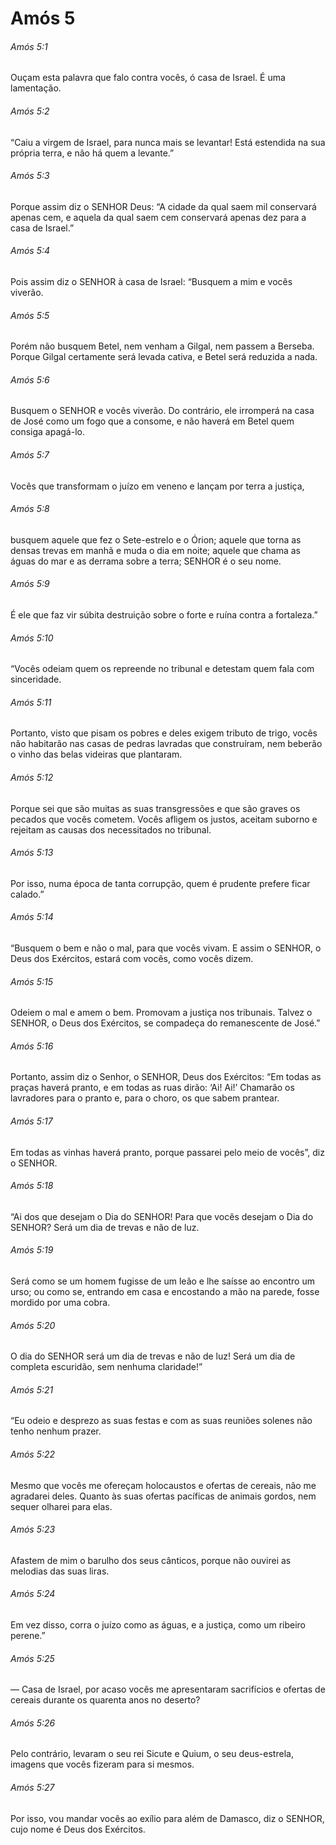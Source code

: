 # Amós 5

###### Amós 5:1

Ouçam esta palavra que falo contra vocês, ó casa de Israel. É uma lamentação.

###### Amós 5:2

“Caiu a virgem de Israel, para nunca mais se levantar! Está estendida na sua própria terra, e não há quem a levante.”

###### Amós 5:3

Porque assim diz o SENHOR Deus: “A cidade da qual saem mil conservará apenas cem, e aquela da qual saem cem conservará apenas dez para a casa de Israel.”

###### Amós 5:4

Pois assim diz o SENHOR à casa de Israel: “Busquem a mim e vocês viverão.

###### Amós 5:5

Porém não busquem Betel, nem venham a Gilgal, nem passem a Berseba. Porque Gilgal certamente será levada cativa, e Betel será reduzida a nada.

###### Amós 5:6

Busquem o SENHOR e vocês viverão. Do contrário, ele irromperá na casa de José como um fogo que a consome, e não haverá em Betel quem consiga apagá-lo.

###### Amós 5:7

Vocês que transformam o juízo em veneno e lançam por terra a justiça,

###### Amós 5:8

busquem aquele que fez o Sete-estrelo e o Órion; aquele que torna as densas trevas em manhã e muda o dia em noite; aquele que chama as águas do mar e as derrama sobre a terra; SENHOR é o seu nome.

###### Amós 5:9

É ele que faz vir súbita destruição sobre o forte e ruína contra a fortaleza.”

###### Amós 5:10

“Vocês odeiam quem os repreende no tribunal e detestam quem fala com sinceridade.

###### Amós 5:11

Portanto, visto que pisam os pobres e deles exigem tributo de trigo, vocês não habitarão nas casas de pedras lavradas que construíram, nem beberão o vinho das belas videiras que plantaram.

###### Amós 5:12

Porque sei que são muitas as suas transgressões e que são graves os pecados que vocês cometem. Vocês afligem os justos, aceitam suborno e rejeitam as causas dos necessitados no tribunal.

###### Amós 5:13

Por isso, numa época de tanta corrupção, quem é prudente prefere ficar calado.”

###### Amós 5:14

“Busquem o bem e não o mal, para que vocês vivam. E assim o SENHOR, o Deus dos Exércitos, estará com vocês, como vocês dizem.

###### Amós 5:15

Odeiem o mal e amem o bem. Promovam a justiça nos tribunais. Talvez o SENHOR, o Deus dos Exércitos, se compadeça do remanescente de José.”

###### Amós 5:16

Portanto, assim diz o Senhor, o SENHOR, Deus dos Exércitos: “Em todas as praças haverá pranto, e em todas as ruas dirão: ‘Ai! Ai!’ Chamarão os lavradores para o pranto e, para o choro, os que sabem prantear.

###### Amós 5:17

Em todas as vinhas haverá pranto, porque passarei pelo meio de vocês”, diz o SENHOR.

###### Amós 5:18

“Ai dos que desejam o Dia do SENHOR! Para que vocês desejam o Dia do SENHOR? Será um dia de trevas e não de luz.

###### Amós 5:19

Será como se um homem fugisse de um leão e lhe saísse ao encontro um urso; ou como se, entrando em casa e encostando a mão na parede, fosse mordido por uma cobra.

###### Amós 5:20

O dia do SENHOR será um dia de trevas e não de luz! Será um dia de completa escuridão, sem nenhuma claridade!”

###### Amós 5:21

“Eu odeio e desprezo as suas festas e com as suas reuniões solenes não tenho nenhum prazer.

###### Amós 5:22

Mesmo que vocês me ofereçam holocaustos e ofertas de cereais, não me agradarei deles. Quanto às suas ofertas pacíficas de animais gordos, nem sequer olharei para elas.

###### Amós 5:23

Afastem de mim o barulho dos seus cânticos, porque não ouvirei as melodias das suas liras.

###### Amós 5:24

Em vez disso, corra o juízo como as águas, e a justiça, como um ribeiro perene.”

###### Amós 5:25

— Casa de Israel, por acaso vocês me apresentaram sacrifícios e ofertas de cereais durante os quarenta anos no deserto?

###### Amós 5:26

Pelo contrário, levaram o seu rei Sicute e Quium, o seu deus-estrela, imagens que vocês fizeram para si mesmos.

###### Amós 5:27

Por isso, vou mandar vocês ao exílio para além de Damasco, diz o SENHOR, cujo nome é Deus dos Exércitos.

